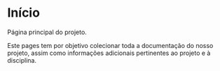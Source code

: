 # Início

Página principal do projeto.

Este pages tem por objetivo colecionar toda a documentação do nosso projeto,
assim como informações adicionais pertinentes ao projeto e à disciplina.
